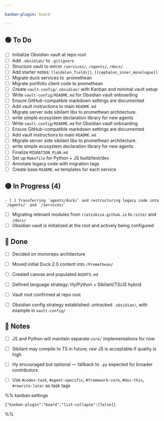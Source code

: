 ```yaml
---

kanban-plugin: board

---
```


## 🟢 To Do

- [ ] Initialize Obsidian vault at repo root
- [ ] Add `.obsidian/` to `.gitignore`
- [ ] Structure vault to mirror `/services/`, `/agents/`, `/docs/`
- [ ] Add starter notes: `[[eidolon_fields]]`, `[[cephalon_inner_monologue]]`
- [ ] Migrate duck services to  promethean
- [ ] Migrate portfolio client code to promethean
- [ ] Create `vault-config/.obsidian/` with Kanban and minimal vault setup
- [ ] Write `vault-config/README.md` for Obsidian vault onboarding
- [ ] Ensure GitHub-compatible markdown settings are documented
- [ ] Add vault instructions to main `README.md`
- [ ] Migrate server side sibilant libs to promethean architecture.
- [ ] write simple ecosystem declaration library for new agents
- [ ] Write `vault-config/README.md` for Obsidian vault onboarding
- [ ] Ensure GitHub-compatible markdown settings are documented
- [ ] Add vault instructions to main `README.md`
- [ ] Migrate server side sibilant libs to promethean architecture.
- [ ] write simple ecosystem declaration library for new agents
- [ ] Finalize `MIGRATION_PLAN.md`
- [ ] Set up `Makefile` for Python + JS build/test/dev
- [ ] Annotate legacy code with migration tags
- [ ] Create base `README.md` templates for each service

## 🟡 In Progress (4)

	- [ ] Transferring `agents/duck/` and restructuring legacy code into `/agents/` and `/services/`
- [ ] Migrating relevant modules from `riatzukiza.github.io` to `/site/` and `/docs/`
- [ ] Obsidian vault is initialized at the root and actively being configured

## 🔵 Done

- [ ] Decided on monorepo architecture
- [ ] Moved initial Duck 2.0 content into `/Promethean/`
- [ ] Created canvas and populated `AGENTS.md`
- [ ] Defined language strategy: Hy/Python + Sibilant/TS/JS hybrid
- [ ] Vault root confirmed at repo root
- [ ] Obsidian config strategy established: untracked `.obsidian/`, with example in `vault-config/`


## 🧠 Notes

- [ ] JS and Python will maintain separate `core/` implementations for now
- [ ] Sibilant may compile to TS in future; raw JS is acceptable if quality is high
- [ ] Hy encouraged but optional — fallback to `.py` expected for broader contributors
- [ ] Use `#codex-task`, `#agent-specific`, `#framework-core`, `#doc-this`, `#rewrite-later` as task tags




%% kanban:settings
```
{"kanban-plugin":"board","list-collapse":[false]}
```
%%